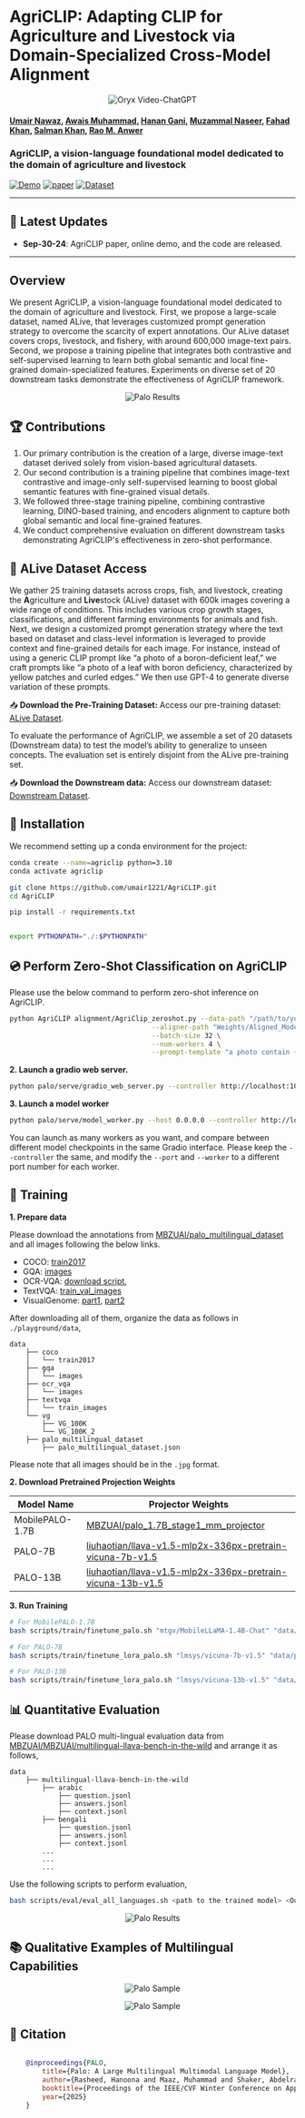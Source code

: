 # AgriCLIP: Adapting CLIP for Agriculture and Livestock via Domain-Specialized Cross-Model Alignment

<p align="center">
    <img src="https://i.imgur.com/waxVImv.png" alt="Oryx Video-ChatGPT">
</p>

#### [Umair Nawaz](https://scholar.google.com/citations?user=w7N4wSYAAAAJ&hl=en), [Awais Muhammad](https://scholar.google.com/citations?user=bA-9t1cAAAAJ&hl=en), [Hanan Gani](https://hananshafi.github.io/), [Muzammal Naseer](https://muzammal-naseer.com/), [Fahad Khan](https://sites.google.com/view/fahadkhans/home), [Salman Khan](https://salman-h-khan.github.io/), [Rao M. Anwer](https://scholar.google.fi/citations?user=_KlvMVoAAAAJ&hl=en)

### AgriCLIP, a vision-language foundational model dedicated to the domain of agriculture and livestock

[![Demo](https://img.shields.io/badge/Online-Demo-red)](https://palo.mbzuai-oryx.ngrok.app)
[![paper](https://img.shields.io/badge/arXiv-Paper-<COLOR>.svg)](https://arxiv.org/abs/2402.14818)
[![Dataset](https://img.shields.io/badge/Dataset-Access-87CEEB)](https://mbzuaiac-my.sharepoint.com/my?login_hint=Umair%2ENawaz%40mbzuai%2Eac%2Eae&id=%2Fpersonal%2Fumair%5Fnawaz%5Fmbzuai%5Fac%5Fae%2FDocuments%2FAgriCLIP%2FDataset)

---

## 📢 Latest Updates

- **Sep-30-24**: AgriCLIP paper, online demo, and the code are released.

---

## Overview

We present AgriCLIP, a vision-language foundational model dedicated to the domain of agriculture and livestock. First, we propose a large-scale dataset, named ALive, that leverages customized prompt generation strategy to overcome the scarcity of expert annotations. Our ALive dataset covers crops, livestock, and fishery, with around 600,000 image-text pairs. Second, we propose a training pipeline that integrates both contrastive and self-supervised learning to learn both global semantic and local fine-grained domain-specialized features. Experiments on diverse set of 20 downstream tasks demonstrate the effectiveness of AgriCLIP framework.


<p align="center">
  <img src="images/AgriCLIP-Framework.png" alt="Palo Results">
</p>


## 🏆 Contributions
1. Our primary contribution is the creation of a large, diverse image-text dataset derived solely from vision-based agricultural datasets. 
2. Our second contribution is a training pipeline that combines image-text contrastive and image-only self-supervised learning to boost global semantic features with fine-grained visual details.
3. We followed three-stage training pipeline, combining contrastive learning, DINO-based training, and encoders alignment to capture both global semantic and local fine-grained features.
4. We conduct comprehensive evaluation on different downstream tasks demonstrating AgriCLIP's effectiveness in zero-shot performance.

## 📂 ALive Dataset Access
We gather 25 training datasets across crops, fish, and livestock, creating the **A**griculture and **Live**stock (ALive) dataset with 600k images covering a wide range of conditions. This includes various crop growth stages, classifications, and different farming environments for animals and fish. Next, we design a customized prompt generation strategy where the text based on dataset and class-level information is leveraged to provide context and fine-grained details for each image. For instance, instead of using a generic CLIP prompt like “a photo of a boron-deficient leaf,” we craft prompts like “a photo of a leaf with boron deficiency, characterized by yellow patches and curled edges.” We then use GPT-4 to generate diverse variation of these prompts.

📥 **Download the Pre-Training Dataset:** Access our pre-training dataset: [ALive Dataset](https://mbzuaiac-my.sharepoint.com/:f:/g/personal/umair_nawaz_mbzuai_ac_ae/Ev3ZGFeLw8JPkda2RcRv_e0BLXqi20bFRhA2kISEwEQSXw?e=LWNBHD).

To evaluate the performance of AgriCLIP, we assemble a set of 20 datasets (Downstream data) to test the model’s ability to generalize to unseen concepts. The evaluation set is entirely disjoint from the ALive pre-training set. 

📥 **Download the Downstream data:** Access our downstream dataset: [Downstream Dataset](https://mbzuaiac-my.sharepoint.com/:f:/g/personal/umair_nawaz_mbzuai_ac_ae/EtBkCGt_RC1Nul63LctwEJoBoHsOngYkcsZ7Ls833rNjfw?e=TGsLjC).




<!-- ## 🧠 Model Zoo
| Model Name       | HuggingFace Link                                     |
|------------------|------------------------------------------------------|
| MobilePALO-1.7B  | [MBZUAI/MobilePALO-1.7B](https://huggingface.co/MBZUAI/MobilePALO-1.7B) |
| PALO-7B          | [MBZUAI/PALO-7B](https://huggingface.co/MBZUAI/PALO-7B)   |
| PALO-13B         | [MBZUAI/PALO-13B](https://huggingface.co/MBZUAI/PALO-13B) |
 -->

## 🔧 Installation
We recommend setting up a conda environment for the project:

```bash
conda create --name=agriclip python=3.10
conda activate agriclip

git clone https://github.com/umair1221/AgriCLIP.git
cd AgriCLIP

pip install -r requirements.txt


export PYTHONPATH="./:$PYTHONPATH"
```

## 💿 Perform Zero-Shot Classification on AgriCLIP
Please use the below command to perform zero-shot inference on AgriCLIP.

```bash
python AgriCLIP alignment/AgriClip_zeroshot.py --data-path "/path/to/your/classification/dataset" \
                                   --aligner-path "Weights/Aligned_Models/Agri_Dino_aligner_DPT_CPT.pth" \
                                   --batch-size 32 \
                                   --num-workers 4 \
                                   --prompt-template "a photo contain {} deficiency"

```

**2. Launch a gradio web server.**
```bash
python palo/serve/gradio_web_server.py --controller http://localhost:10000 --model-list-mode reload

```
**3. Launch a model worker**
```bash
python palo/serve/model_worker.py --host 0.0.0.0 --controller http://localhost:10000 --port 40000 --worker http://localhost:40000 --model-path MBZUAI/PALO-13B
```

You can launch as many workers as you want, and compare between different model checkpoints in the same Gradio interface. Please keep the `--controller` the same, and modify the `--port` and `--worker` to a different port number for each worker.

## 🚋 Training
**1. Prepare data**

Please download the annotations from [MBZUAI/palo_multilingual_dataset](https://huggingface.co/datasets/MBZUAI/palo_multilingual_dataset) and all images following the below links.


- COCO: [train2017](http://images.cocodataset.org/zips/train2017.zip)
- GQA: [images](https://downloads.cs.stanford.edu/nlp/data/gqa/images.zip)
- OCR-VQA: [download script](https://drive.google.com/drive/folders/1_GYPY5UkUy7HIcR0zq3ZCFgeZN7BAfm_?usp=sharing),
- TextVQA: [train_val_images](https://dl.fbaipublicfiles.com/textvqa/images/train_val_images.zip)
- VisualGenome: [part1](https://cs.stanford.edu/people/rak248/VG_100K_2/images.zip), [part2](https://cs.stanford.edu/people/rak248/VG_100K_2/images2.zip)

After downloading all of them, organize the data as follows in `./playground/data`,

```
data
    ├── coco
    │   └── train2017
    ├── gqa
    │   └── images
    ├── ocr_vqa
    │   └── images
    ├── textvqa
    │   └── train_images
    └── vg
        ├── VG_100K
        └── VG_100K_2
    ├── palo_multilingual_dataset
        ├── palo_multilingual_dataset.json
```

Please note that all images should be in the `.jpg` format.

**2. Download Pretrained Projection Weights**

| Model Name       | Projector Weights                                                       |
|------------------|-------------------------------------------------------------------------|
| MobilePALO-1.7B  | [MBZUAI/palo_1.7B_stage1_mm_projector](https://huggingface.co/MBZUAI/palo_1.7B_stage1_mm_projector) |
| PALO-7B          | [liuhaotian/llava-v1.5-mlp2x-336px-pretrain-vicuna-7b-v1.5](https://huggingface.co/liuhaotian/llava-v1.5-mlp2x-336px-pretrain-vicuna-7b-v1.5)                 |
| PALO-13B         | [liuhaotian/llava-v1.5-mlp2x-336px-pretrain-vicuna-13b-v1.5](https://huggingface.co/liuhaotian/llava-v1.5-mlp2x-336px-pretrain-vicuna-13b-v1.5)               |

**3. Run Training**

```bash
# For MobilePALO-1.7B
bash scripts/train/finetune_palo.sh "mtgv/MobileLLaMA-1.4B-Chat" "data/palo_multilingual_dataset/palo_multilingual_dataset.json" <path to palo_1.7B_stage1_mm_projector.bin> "ldpnet" "results/PALO-1.7B" "2" "2e-5"

# For PALO-7B
bash scripts/train/finetune_lora_palo.sh "lmsys/vicuna-7b-v1.5" "data/palo_multilingual_dataset/palo_multilingual_dataset.json" <path to llava-v1.5-mlp2x-336px-pretrain-vicuna-7b-v1.5.bin> "mlp2x_gelu" "results/PALO-7B" "3" "2e-4"

# For PALO-13B
bash scripts/train/finetune_lora_palo.sh "lmsys/vicuna-13b-v1.5" "data/palo_multilingual_dataset/palo_multilingual_dataset.json" <path to llava-v1.5-mlp2x-336px-pretrain-vicuna-13b-v1.5.bin> "mlp2x_gelu" "results/PALO-13B" "3" "2e-4"
```

## 📊 Quantitative Evaluation
Please download PALO multi-lingual evaluation data from [MBZUAI/MBZUAI/multilingual-llava-bench-in-the-wild](https://huggingface.co/datasets/MBZUAI/multilingual-llava-bench-in-the-wild) and arrange it as follows,

```
data
    ├── multilingual-llava-bench-in-the-wild 
        ├── arabic
            ├── question.jsonl
            ├── answers.jsonl
            ├── context.jsonl
        ├── bengali
            ├── question.jsonl
            ├── answers.jsonl
            ├── context.jsonl
        ...
        ...
        ...
```
Use the following scripts to perform evaluation,

```bash
bash scripts/eval/eval_all_languages.sh <path to the trained model> <Output file name> <OpenAI API Key>
```

<p align="center">
  <img src="images/palo_quant_results.png" alt="Palo Results">
</p>

## 📚 Qualitative Examples of Multilingual Capabilities

<p align="center">
  <img src="images/palo_demo_1.png" alt="Palo Sample">
</p>

<p align="center">
  <img src="images/palo_demo_2.png" alt="Palo Sample">
</p>

## 📜 Citation
```bibtex

    @inproceedings{PALO,
        title={Palo: A Large Multilingual Multimodal Language Model},
        author={Rasheed, Hanoona and Maaz, Muhammad and Shaker, Abdelrahman and Khan, Salman and Cholakal, Hisham and Anwer, Rao M. and Baldwin, Tim and Felsberg, Michael and Khan, Fahad S.},
        booktitle={Proceedings of the IEEE/CVF Winter Conference on Applications of Computer Vision (WACV 2025)},
        year={2025}
    }
```